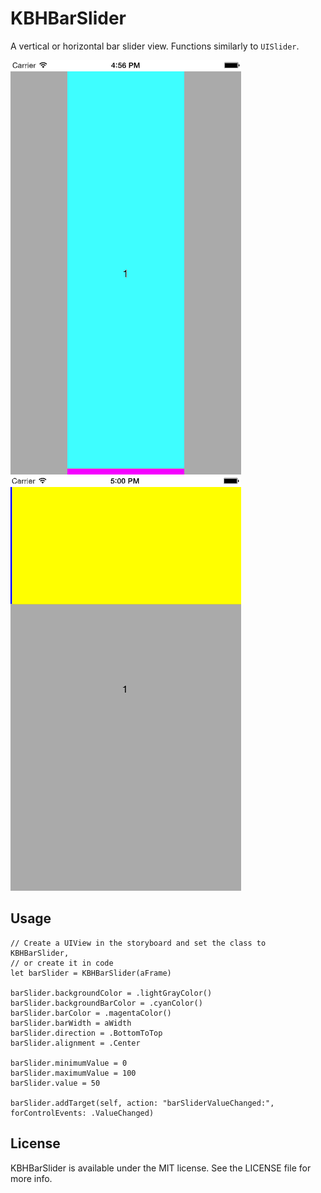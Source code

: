 # KBHBarSlider

A vertical or horizontal bar slider view. Functions similarly to `UISlider`. 

![Alt text](https://github.com/keithbhunter/KBHBarSlider/blob/master/Images/BottomToTop.gif "Vertical KBHBarSlider with minimum of 0 and maximum of 100")
![Alt text](https://github.com/keithbhunter/KBHBarSlider/blob/master/Images/LeftToRight.gif "Horizontal KBHBarSlider with minimum of 0 and maximum of 100")

## Usage

```
// Create a UIView in the storyboard and set the class to KBHBarSlider,
// or create it in code
let barSlider = KBHBarSlider(aFrame)

barSlider.backgroundColor = .lightGrayColor()
barSlider.backgroundBarColor = .cyanColor()
barSlider.barColor = .magentaColor()
barSlider.barWidth = aWidth
barSlider.direction = .BottomToTop
barSlider.alignment = .Center

barSlider.minimumValue = 0
barSlider.maximumValue = 100
barSlider.value = 50

barSlider.addTarget(self, action: "barSliderValueChanged:", forControlEvents: .ValueChanged)
``` 

## License

KBHBarSlider is available under the MIT license. See the LICENSE file for more info.